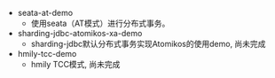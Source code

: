 
- seata-at-demo
    - 使用seata（AT模式）进行分布式事务。
- sharding-jdbc-atomikos-xa-demo
    - sharding-jdbc默认分布式事务实现Atomikos的使用demo, 尚未完成
- hmily-tcc-demo
    - hmily TCC模式, 尚未完成
    